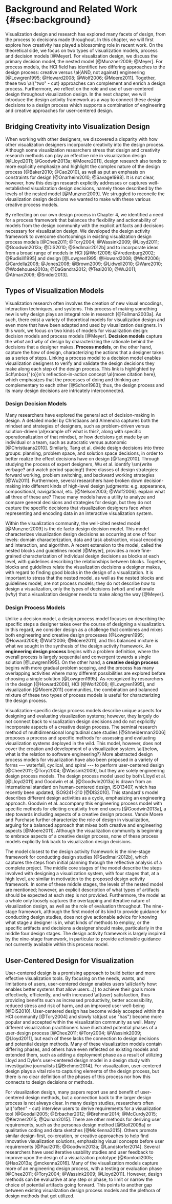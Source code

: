 
# Background and Related Work {#sec:background}

<!--
**_TODO_**:

  - section on agile development

-->

Visualization design and research has explored many facets of design, from the process to decisions made throughout.
In this chapter, we will first explore how creativity has played a blossoming role in recent work.
On the theoretical side, we focus on two types of visualization models, process and decision models [@Meyer].
For visualization design, we discuss the primary decision model, the nested model [@Munzner2009; @Meyer].
For process models, the HCI field has identified two differing approaches to the design process: creative versus \al{AND, not against} engineering [@Lowgren1995; @Howard2008; @Wolf2006; @Moere2011].
Together, these two \al{"two" - cut} approaches can complement and enrich a design process.
Furthermore, we reflect on the role and use of user-centered design throughout visualization design.
In the next chapter, we will introduce the design activity framework as a way to connect these design decisions to a design process which supports a combination of engineering and creative approaches for user-centered design.





## Bridging Creativity into Visualization Design

When working with other designers, we discovered a disparity with how other visualization designers incorporate creativity into the design process.
Although some visualization researchers
stress that design and creativity research methods can play
an effective role in visualization design
[@Lloyd2011; @Goodwin2013a; @Moere2011], design research also tends to
more explicitly emphasize and highlight the complex nature
of the design process [@Baker2010; @Cao2010], as well as
put an emphasis on constraints for design
[@Onarheim2010; @Savage1998]. It is not clear, however,
how this design research explicitly addresses or captures
well-established visualization design decisions, namely
those described by the levels of the nested
model [@Munzner2009]. We struggled to
reconcile the visualization design decisions we wanted to
make with these various creative process models.


By reflecting on our own design process in Chapter 4, we
identified a need for a process framework that balances
the flexibility and actionability of models from the design
community with the explicit artifacts and decisions necessary
for visualization design.
We developed the
design activity framework to overcome shortcomings in
existing visualization design process
models [@Chee2011; @Tory2004; @Wassink2009; @Lloyd2011; @Goodwin2013a; @DIS2010; @Sedlmair2012b]
and to incorporate ideas from a broad range of models in
HCI [@Wolf2006; @Vredenburg2002; @Rudisill1995]
and
design [@Lowgren1995; @Howard2008; @Wolf2006; @Cardella2008; @Jones2008; @Brown2009; @Lidwell2010; @Ware2010; @Wodehouse2010a; @DaGandra2012; @Teal2010; @Wu2011; @Atman2009; @Snider2013].






## Types of Visualization Models

Visualization research often involves the creation of new
visual encodings, interaction techniques, and systems. This
process of making something new is why design plays an
integral role in research [@Fallman2003a]. As such,
there exist a variety of theoretical models for
visualization design and even more that have been adapted
and used by visualization designers. In this work, we focus
on two kinds of models for visualization design: decision
models and process models [@Meyer]. **Decision
models** capture the *what* and *why* of design
by characterizing the rationale behind the decisions that a
designer makes. **Process models**, on the other hand,
capture the *how* of design, characterizing the
actions that a designer takes as a series of steps. Linking
a process model to a decision model enables visualization
designers to verify and validate the design decisions they
make along each step of the design process. This link is
highlighted by Sch\mbox{\"{o}}n's reflection-in-action concept \al{move citation here},
which emphasizes that the processes of doing and thinking are
complementary to each other [@Schon1983]; thus, the
design process and its many design decisions are intricately
interconnected.


### Design Decision Models

Many researchers have explored the general act of
decision-making in design. A detailed model by Christiaans and
Almendra captures both the mindset and strategies of
designers, such as problem-driven versus solution-driven \al{example of? what is this?,
along with specific operationalization of that mindset, or
how decisions get made by an individual or a team, such as
autocratic versus autonomic [@Christiaans2010].
Similarly, Tang et al. divide design decisions into
three groups: planning, problem space, and solution space
decisions, in order to better realize the effect decisions
have on design [@Tang2010]. Through studying the process
of expert designers, Wu et al. identify \sm{write verbage? and watch period spacing!} three classes of
design strategies: forward working, problem switching, and
backward working strategies [@Wu2011]. Furthermore,
several researchers have broken down decision-making into
different kinds of high-level design judgments: e.g.
appearance, compositional, navigational, etc.
[@Nelson2003; @Wolf2006].
explain what all three of these are?
These many models have a
utility to analyze and compare general decisions and
strategies for design, but they do not capture the
specific decisions that visualization designers face when
representing and encoding data in an interactive
visualization system.


Within the visualization community, the well-cited nested
model [@Munzner2009] is the de facto design decision
model. This model characterizes visualization design
decisions as occurring at one of four levels: domain
characterization, data and task abstraction, visual encoding
and interaction, and algorithm. A recent extension to the
model, called the nested blocks and guidelines model [@Meyer],
provides a more fine-grained 
characterization of individual design decisions as blocks at
each level, with guidelines describing the relationships
between blocks. Together, blocks and guidelines relate the
visualization decisions a designer makes, with regard to
finding good blocks in the design of a visualization. It is
important to stress that the nested model, as well as the
nested blocks and guidelines model, are not process models; they do
not describe 
*how* to design a visualization, only the types of
decisions (*what*) and rationale (*why*) that
a visualization designer needs to make along the way
[@Meyer].


### Design Process Models

Unlike a decision model, a design process model focuses on
describing the specific steps a designer takes  over the
course of designing a visualization. In this regard, we
consider design as a challenge that combines and mixes both
engineering and creative design processes
[@Lowgren1995; @Howard2008; @Wolf2006; @Moere2011], and this balanced
mixture is what we sought in the synthesis of the design
activity framework. An **engineering design process**
begins with a problem definition, where the overall process
is largely sequential and convergent towards a single
solution [@Lowgren1995]. On the other hand, a
**creative design process** begins with more gradual
problem scoping, and the process has many overlapping
activities where many different possibilities are explored
before choosing a single solution [@Lowgren1995]. As
recognized by researchers in the design [@Howard2008],
HCI [@Wolf2006; @Lowgren1995], and visualization [@Moere2011]
communities, the combination and balanced mixture of these
two types of process models is useful for characterizing the
design process. 


Visualization-specific design process models describe unique aspects for
designing and evaluating visualization systems; however,
they largely do not connect back to visualization design decisions
and do not explicitly incorporate aspects of a
creative design process. 
The seminal research
method of multidimensional longitudinal case
studies [@Shneiderman2006] proposes a process and
specific methods for assessing and evaluating visualization
systems deployed in the wild. This model, however, does not
cover the creation and
development of a visualization system.
\al{below, what is the relation to software engineering?}
More abstracted design process
models for 
visualization have also been proposed in a variety of forms ---
waterfall, cyclical, and spiral --- to perform
user-centered design [@Chee2011; @Tory2004; @Wassink2009],
but they are solely engineering design process
models. The design process model used by both Lloyd
et al. [@Lloyd2011] and Goodwin et al. [@Goodwin2013a]
is drawn from an international standard on human-centered
design, ISO13407, which has recently been updated,
ISO9241-210 [@DIS2010]. This standard's model
describes different design activities as a cycle, emphasizing an
engineering approach. Goodwin et al. accompany this engineering
process model with specific methods for eliciting creativity
from end users [@Goodwin2013a], a step towards including
aspects of a creative design process.
Vande Moere and Purchase further characterize the role of
design in visualization, arguing for a balanced approach
that mixes both creative and engineering aspects [@Moere2011].
Although the
visualization community is beginning to embrace aspects of
a creative design process, none of these process models
explicitly link back to visualization design decisions.


The model closest to the design activity framework is the nine-stage
framework for conducting
design studies [@Sedlmair2012b], which captures the  steps from initial
planning through the reflective analysis of a complete
project.  The middle core stages of the model describe the
steps involved with designing a visualization system, with
four stages that, at a high level, are similar in motivation
to the proposed design activity framework. In some of these
middle stages, the levels of the nested model are mentioned;
however, an explicit description of what types of artifacts
should be expected at each step is not provided.
Furthermore, the model as a whole only loosely captures the
overlapping and iterative nature of visualization design, as
well as the role of evaluation throughout. The
nine-stage framework, although the first model of its kind to
provide guidance for conducting design studies, does not
give actionable advice for knowing what stage a designer is
in, what kinds of methods to employ, or the specific
artifacts and decisions a designer should make, particularly
in the middle four design stages. The design activity
framework is largely inspired by the nine-stage framework,
in particular to provide actionable guidance not currently
available within this process model.





##  User-Centered Design for Visualization

User-centered design is a promising approach to build better and more effective visualization tools.
By focusing on the needs, wants, and limitations of users, user-centered design enables users
\al{clarify how: enables better systems that allow users...)}
to achieve their goals more effectively, efficiently, and with increased \al{user} satisfaction, thus providing benefits such as increased productivity, better accessibility, reduced stress and risk of harm, and an improved user well-being [@DIS2010].
User-centered design has become widely accepted within the HCI community [@Tory2004] and slowly \al{just use "has"} become more popular and accepted within the visualization community as well.
Many different visualization practitioners have illustrated potential phases of a user-design process [@Chee2011; @Tory2004; @Wassink2009; @Lloyd2011],
but each of these lacks the connection to design decisions and potential design methods.
Many of these visualization models contain differing phases,
and others have even reflected on existing models and extended them, such as adding a deployment phase as a result of utilizing Lloyd and Dyke's user-centered design model in a design study with investigative journalists [@Brehmer2014].
For visualization, user-centered design plays a vital role to capturing elements of the design process,
but there is no clear definition of the phases of this process nor how this connects to design decisions or methods.


For visualization design, many papers report use and benefit of user-centered design methods, but a connection back to the larger design process is not always clear.
In many design studies, researchers often \al{"often" - cut} interview users to derive requirements for a visualization tool [@Goodall2005; @Erbacher2012; @Brehmer2014; @McCurdy2015; @Kerzner2015; @Quinan2015].
There are other methods for deriving user requirements, such as the personas design method [@Stoll2008a] or qualitative coding and data sketches [@McKenna2015].
Others promote similar design-first, co-creation, or creative approaches to help find innovative visualization solutions, emphasizing visual concepts before user requirements [@Paul2015; @Goodwin2013a; @Landstorfer2014].
Several researchers have used iterative usability studies and user feedback to improve upon the design of a visualization prototype [@Komlodi2005; @Hao2013a; @mckenna2016].
Many of the visualization models capture more of an engineering design process, with a testing or evaluation phase [@Chee2011; @Tory2004; @Wassink2009; @Lloyd2011].
However, design methods can be evaluative at any step or phase, to limit or narrow the choice of potential artifacts going forward.
This points to another gap between existing visualization design process models and the plethora of design methods that get utilized.

